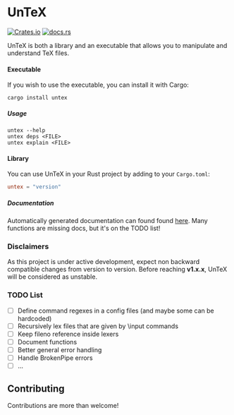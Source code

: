 # UnTeX

[![Crates.io](https://img.shields.io/crates/v/untex)](https://crates.io/crates/untex)
[![docs.rs](https://img.shields.io/docsrs/untex)](https://docs.rs/untex)

UnTeX is both a library and an executable that allows you to manipulate and understand TeX files.

#### Executable

If you wish to use the executable, you can install it with Cargo:
```
cargo install untex
```

##### Usage

```
untex --help
untex deps <FILE>
untex explain <FILE>
```

#### Library

You can use UnTeX in your Rust project by adding to your `Cargo.toml`:
```toml
untex = "version"
```

##### Documentation

Automatically generated documentation can found found [here](https://docs.rs/untex). Many functions are missing docs, but it's on the TODO list!

### Disclaimers

As this project is under active development, expect non backward compatible changes from version to version. Before reaching **v1.x.x**, UnTeX will be considered as unstable.

### TODO List

- [ ] Define command regexes in a config files (and maybe some can be hardcoded)
- [ ] Recursively lex files that are given by \input commands
- [ ] Keep fileno reference inside lexers
- [ ] Document functions
- [ ] Better general error handling
- [ ] Handle BrokenPipe errors
- [ ] ...

## Contributing

Contributions are more than welcome!
